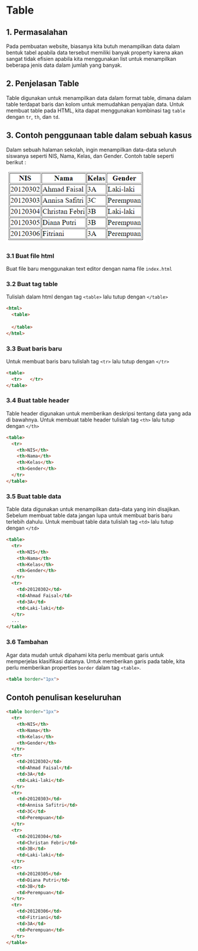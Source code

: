 # Table

## 1. Permasalahan
Pada pembuatan website, biasanya kita butuh menampilkan data dalam bentuk tabel apabila data tersebut memiliki banyak property karena akan sangat tidak efisien apabila kita menggunakan list untuk menampilkan beberapa jenis data dalam jumlah yang banyak. 

## 2. Penjelasan Table

Table digunakan untuk menampilkan data dalam format table, dimana dalam table terdapat baris dan kolom untuk memudahkan penyajian data. Untuk membuat table pada HTML, kita dapat menggunakan kombinasi tag `table` dengan `tr`, `th`, dan `td`.

## 3. Contoh penggunaan table dalam sebuah kasus

Dalam sebuah halaman sekolah, ingin menampilkan data-data seluruh siswanya seperti NIS, Nama, Kelas, dan Gender. Contoh table seperti berikut : 

![Contoh kasus menggunakan table](tablecase.png)

### 3.1 Buat file html

Buat file baru menggunakan text editor dengan nama file `index.html`

### 3.2 Buat tag table

Tulislah dalam html dengan tag `<table>` lalu tutup dengan `</table>`

```html
<html>
  <table>
  
  </table>
</html>
```

### 3.3 Buat baris baru

Untuk membuat baris baru tulislah tag `<tr>` lalu tutup dengan `</tr>`

```html
<table>
  <tr>   </tr>
</table>
```
### 3.4 Buat table header

Table header digunakan untuk memberikan deskripsi tentang data yang ada di bawahnya. Untuk membuat table header tulislah tag `<th>` lalu tutup dengan `</th>`

```html
<table>
  <tr>
    <th>NIS</th>
    <th>Nama</th>
    <th>Kelas</th>
    <th>Gender</th>
  </tr>
</table>
```
### 3.5 Buat table data

Table data digunakan untuk menampilkan data-data yang inin disajikan. Sebelum membuat table data jangan lupa untuk membuat baris baru terlebih dahulu. Untuk membuat table data tulislah tag `<td>` lalu tutup dengan `</td>`

```html
<table>
  <tr>
    <th>NIS</th>
    <th>Nama</th>
    <th>Kelas</th>
    <th>Gender</th>
  </tr>
  <tr>
    <td>20120302</td>
    <td>Ahmad Faisal</td>
    <td>3A</td>
    <td>Laki-laki</td>
  </tr>
  ...
</table>
```

### 3.6 Tambahan

Agar data mudah untuk dipahami kita perlu membuat garis untuk memperjelas klasifikasi datanya. Untuk memberikan garis pada table, kita perlu memberikan properties `border` dalam tag `<table>`.

```html
<table border="1px">
```

## Contoh penulisan keseluruhan

```html
<table border="1px">
  <tr>
    <th>NIS</th>
    <th>Nama</th>
    <th>Kelas</th>
    <th>Gender</th>
  </tr>
  <tr>
    <td>20120302</td>
    <td>Ahmad Faisal</td>
    <td>3A</td>
    <td>Laki-laki</td>
  </tr>
  <tr>
    <td>20120303</td>
    <td>Annisa Safitri</td>
    <td>3C</td>
    <td>Perempuan</td>
  </tr>
  <tr>
    <td>20120304</td>
    <td>Christan Febri</td>
    <td>3B</td>
    <td>Laki-laki</td>
  </tr>
  <tr>
    <td>20120305</td>
    <td>Diana Putri</td>
    <td>3B</td>
    <td>Perempuan</td>
  </tr>
  <tr>
    <td>20120306</td>
    <td>Fitriani</td>
    <td>3A</td>
    <td>Perempuan</td>
  </tr>
</table>
```

